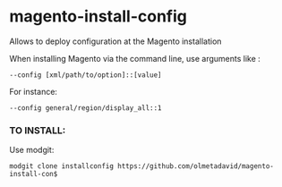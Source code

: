 magento-install-config
======================

Allows to deploy configuration at the Magento installation

When installing Magento via the command line, use arguments like :

    --config [xml/path/to/option]::[value]

For instance:

    --config general/region/display_all::1


### TO INSTALL:

Use modgit:

    modgit clone installconfig https://github.com/olmetadavid/magento-install-con$












